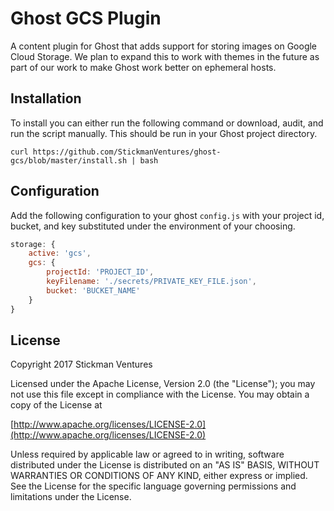 # Ghost GCS Plugin

A content plugin for Ghost that adds support for storing images on Google Cloud
Storage. We plan to expand this to work with themes in the future as part of
our work to make Ghost work better on ephemeral hosts.

## Installation

To install you can either run the following command or download, audit, and
run the script manually. This should be run in your Ghost project directory.

```shell
curl https://github.com/StickmanVentures/ghost-gcs/blob/master/install.sh | bash
```

## Configuration

Add the following configuration to your ghost `config.js` with your project id,
bucket, and key substituted under the environment of your choosing.

```javascript
storage: {
    active: 'gcs',
    gcs: {
        projectId: 'PROJECT_ID',
        keyFilename: './secrets/PRIVATE_KEY_FILE.json',
        bucket: 'BUCKET_NAME'
    }
}
```

## License

Copyright 2017 Stickman Ventures

Licensed under the Apache License, Version 2.0 (the "License");
you may not use this file except in compliance with the License.
You may obtain a copy of the License at

[http://www.apache.org/licenses/LICENSE-2.0](http://www.apache.org/licenses/LICENSE-2.0)

Unless required by applicable law or agreed to in writing, software
distributed under the License is distributed on an "AS IS" BASIS,
WITHOUT WARRANTIES OR CONDITIONS OF ANY KIND, either express or implied.
See the License for the specific language governing permissions and
limitations under the License.
